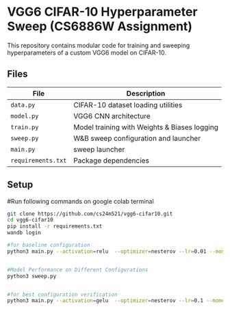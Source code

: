 # VGG6 CIFAR-10 Hyperparameter Sweep (CS6886W Assignment)

This repository contains modular code for training and sweeping hyperparameters of a custom VGG6 model on CIFAR-10.

## Files
| File | Description |
|------|--------------|
| `data.py` | CIFAR-10 dataset loading utilities |
| `model.py` | VGG6 CNN architecture |
| `train.py` | Model training with Weights & Biases logging |
| `sweep.py` | W&B sweep configuration and launcher |
| `main.py` | sweep launcher |
| `requirements.txt` | Package dependencies |

## Setup
#Run following commands on google colab terminal
```bash
git clone https://github.com/cs24m521/vgg6-cifar10.git
cd vgg6-cifar10
pip install -r requirements.txt
wandb login

#for baseline configuration
python3 main.py --activation=relu  --optimizer=nesterov --lr=0.01 --momentum=0.9 --weight_decay=0.0001 --batch_size=128 --shuffle_batch=True   --epochs=20 --device=cuda


#Model Performance on Different Configurations
python3 sweep.py


#for best configuration verification
python3 main.py --activation=gelu  --optimizer=nesterov --lr=0.1 --momentum=0.5 --weight_decay=0.0001 --batch_size=128 --shuffle_batch=True   --epochs=50 --device=cuda
